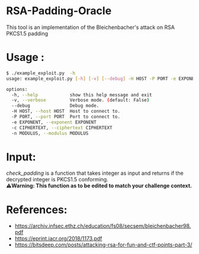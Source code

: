# RSA-Padding-Oracle

This tool is an implementation of the Bleichenbacher's attack on RSA PKCS1.5 padding

# Usage :

```bash
$ ./example_exploit.py  -h
usage: example_exploit.py [-h] [-v] [--debug] -H HOST -P PORT -e EXPONENT -c CIPHERTEXT -n MODULUS

options:
  -h, --help            show this help message and exit
  -v, --verbose         Verbose mode. (default: False)
  --debug               Debug mode.
  -H HOST, --host HOST  Host to connect to.
  -P PORT, --port PORT  Port to connect to.
  -e EXPONENT, --exponent EXPONENT
  -c CIPHERTEXT, --ciphertext CIPHERTEXT
  -n MODULUS, --modulus MODULUS
```

# Input: 

*check_padding* is a function that takes integer as input and returns if the decrypted integer is PKCS1.5 conforming.  
⚠️**Warning: This function as to be edited to match your challenge context.**

# References:
- https://archiv.infsec.ethz.ch/education/fs08/secsem/bleichenbacher98.pdf
- https://eprint.iacr.org/2018/1173.pdf
- https://bitsdeep.com/posts/attacking-rsa-for-fun-and-ctf-points-part-3/

